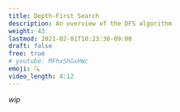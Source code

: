 ```yaml
---
title: Depth-First Search
description: An overview of the DFS algorithm
weight: 43
lastmod: 2021-02-01T10:23:30-09:00
draft: false
free: true
# youtube: MFhxShGxHWc
emoji: 🔍
video_length: 4:12
---
```


_wip_
